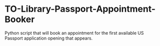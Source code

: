 # TO-Library-Passport-Appointment-Booker
Python script that will book an appointment for the first available US Passport application opening that appears.

